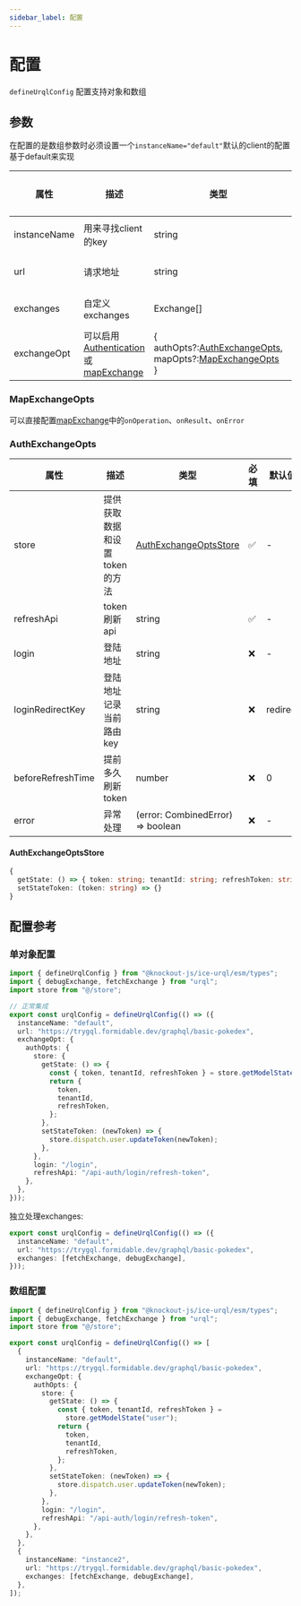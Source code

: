 ```yaml
---
sidebar_label: 配置
---
```


# 配置

`defineUrqlConfig` 配置支持对象和数组

## 参数

在配置的是数组参数时必须设置一个`instanceName="default"`默认的client的配置基于default来实现

| 属性           | 描述                                                                                                                                                                            | 类型                                                                                                            | 必填 | 默认值 |
|--------------|-------------------------------------------------------------------------------------------------------------------------------------------------------------------------------|---------------------------------------------------------------------------------------------------------------|----|-----|
| instanceName | 用来寻找client的key                                                                                                                                                                | string                                                                                                        | ✅  | --- |
| url          | 请求地址                                                                                                                                                                          | string                                                                                                        | ✅  | --- |
| exchanges    | 自定义exchanges                                                                                                                                                                  | Exchange[]                                                                                                    | ❌  | --- |
| exchangeOpt  | 可以启用[Authentication](https://formidable.com/open-source/urql/docs/advanced/authentication/)或[mapExchange](https://formidable.com/open-source/urql/docs/api/core/#mapexchange) | {<br/>authOpts?:[AuthExchangeOpts](#authexchangeopts),<br/>mapOpts?:[MapExchangeOpts](#mapexchangeopts)<br/>} | ❌  | --- |

### MapExchangeOpts

可以直接配置[mapExchange](https://formidable.com/open-source/urql/docs/api/core/#mapexchange)中的`onOperation`、`onResult`、`onError`

### AuthExchangeOpts

| 属性                | 描述                | 类型                                              | 必填 | 默认值      |
|-------------------|-------------------|-------------------------------------------------|----|----------|
| store             | 提供获取数据和设置token的方法 | [AuthExchangeOptsStore](#authexchangeoptsstore) | ✅  | -        |
| refreshApi        | token刷新api        | string                                          | ✅  | -        |
| login             | 登陆地址              | string                                          | ❌  | -        |
| loginRedirectKey  | 登陆地址记录当前路由key     | string                                          | ❌  | redirect |
| beforeRefreshTime | 提前多久刷新token       | number                                          | ❌  | 0        |
| error             | 异常处理              | (error: CombinedError) => boolean               | ❌  | -        |

#### AuthExchangeOptsStore

```ts
{
  getState: () => { token: string; tenantId: string; refreshToken: string; }
  setStateToken: (token: string) => {}
}

```

## 配置参考

### 单对象配置

```ts
import { defineUrqlConfig } from "@knockout-js/ice-urql/esm/types";
import { debugExchange, fetchExchange } from "urql";
import store from "@/store";

// 正常集成
export const urqlConfig = defineUrqlConfig(() => ({
  instanceName: "default",
  url: "https://trygql.formidable.dev/graphql/basic-pokedex",
  exchangeOpt: {
    authOpts: {
      store: {
        getState: () => {
          const { token, tenantId, refreshToken } = store.getModelState("user");
          return {
            token,
            tenantId,
            refreshToken,
          };
        },
        setStateToken: (newToken) => {
          store.dispatch.user.updateToken(newToken);
        },
      },
      login: "/login",
      refreshApi: "/api-auth/login/refresh-token",
    },
  },
}));
```

独立处理exchanges:

```ts
export const urqlConfig = defineUrqlConfig(() => ({
  instanceName: "default",
  url: "https://trygql.formidable.dev/graphql/basic-pokedex",
  exchanges: [fetchExchange, debugExchange],
}));
```

### 数组配置

```ts
import { defineUrqlConfig } from "@knockout-js/ice-urql/esm/types";
import { debugExchange, fetchExchange } from "urql";
import store from "@/store";

export const urqlConfig = defineUrqlConfig(() => [
  {
    instanceName: "default",
    url: "https://trygql.formidable.dev/graphql/basic-pokedex",
    exchangeOpt: {
      authOpts: {
        store: {
          getState: () => {
            const { token, tenantId, refreshToken } =
              store.getModelState("user");
            return {
              token,
              tenantId,
              refreshToken,
            };
          },
          setStateToken: (newToken) => {
            store.dispatch.user.updateToken(newToken);
          },
        },
        login: "/login",
        refreshApi: "/api-auth/login/refresh-token",
      },
    },
  },
  {
    instanceName: "instance2",
    url: "https://trygql.formidable.dev/graphql/basic-pokedex",
    exchanges: [fetchExchange, debugExchange],
  },
]);
```
